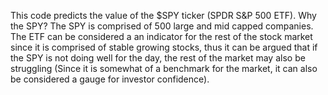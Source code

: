 This code predicts the value of the $SPY ticker (SPDR S&P 500 ETF). Why the SPY? The SPY is comprised of 500 large and mid capped companies. The ETF can be considered a an indicator for the rest of the stock market since it is comprised of stable growing stocks, thus it can be argued that if the SPY is not doing well for the day, the rest of the market may also be struggling (Since it is somewhat of a benchmark for the market, it can also be considered a gauge for investor confidence). 
